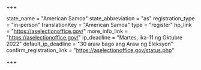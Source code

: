 +++

state_name = "American Samoa"
state_abbreviation = "as"
registration_type = "in-person"
translationKey = "American Samoa"
type = "register"
hp_link = "https://aselectionoffice.gov/"
more_info_link = "https://aselectionoffice.gov/"
ip_deadline = "Martes, ika-11 ng Oktubre 2022"
default_ip_deadline = "30 araw bago ang Araw ng Eleksyon"
confirm_registration_link = "https://aselectionoffice.gov/status.php"

+++
